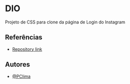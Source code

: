# DIO

Projeto de CSS para clone da página de Login do Instagram

## Referências

 - [Repository link](https://github.com/PClima/introducaoPraticaTypescript)

## Autores

- [@PClima](https://www.github.com/PClima)